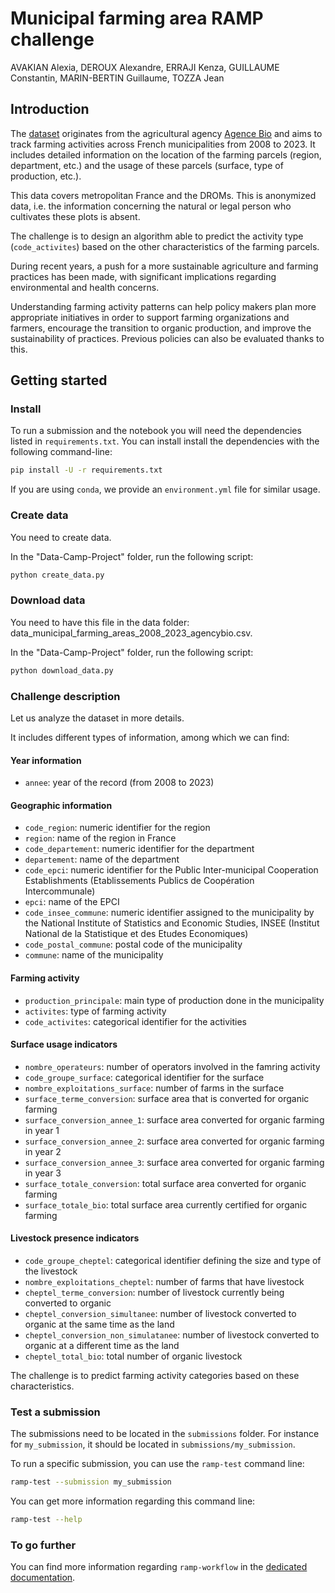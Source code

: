 # Municipal farming area RAMP challenge

AVAKIAN Alexia, DEROUX Alexandre, ERRAJI Kenza, GUILLAUME Constantin, MARIN-BERTIN Guillaume, TOZZA Jean

## Introduction

The [dataset](https://www.data.gouv.fr/fr/datasets/historique-detaille-des-surfaces-cheptels-et-nombre-doperateurs-par-commune) originates from the agricultural agency [Agence Bio](https://www.agencebio.org) and aims to track farming activities across French municipalities from 2008 to 2023. It includes detailed information on the location of the farming parcels (region, department, etc.) and the usage of these parcels (surface, type of production, etc.).

This data covers metropolitan France and the DROMs. This is anonymized data, i.e. the information concerning the natural or legal person who cultivates these plots is absent.

The challenge is to design an algorithm able to predict the activity type (`code_activites`) based on the other characteristics of the farming parcels.

During recent years, a push for a more sustainable agriculture and farming practices has been made, with significant implications regarding environmental and health concerns.

Understanding farming activity patterns can help policy makers plan more appropriate initiatives in order to support farming organizations and farmers, encourage the transition to organic production, and improve the sustainability of practices. Previous policies can also be evaluated thanks to this.

## Getting started

### Install

To run a submission and the notebook you will need the dependencies listed
in `requirements.txt`. You can install install the dependencies with the
following command-line:

```bash
pip install -U -r requirements.txt
```

If you are using `conda`, we provide an `environment.yml` file for similar
usage.

### Create data

You need to create data.

In the "Data-Camp-Project" folder, run the following script:

```bash
python create_data.py
```

### Download data

You need to have this file in the data folder: data_municipal_farming_areas_2008_2023_agencybio.csv.

In the "Data-Camp-Project" folder, run the following script:

```bash
python download_data.py
```

### Challenge description

Let us analyze the dataset in more details.

It includes different types of information, among which we can find:

#### Year information
- `annee`: year of the record (from 2008 to 2023)

#### Geographic information
- `code_region`: numeric identifier for the region
- `region`: name of the region in France
- `code_departement`: numeric identifier for the department
- `departement`: name of the department
- `code_epci`: numeric identifier for the Public Inter-municipal Cooperation Establishments (Etablissements Publics de Coopération Intercommunale)
- `epci`: name of the EPCI
- `code_insee_commune`: numeric identifier assigned to the municipality by the National Institute of Statistics and Economic Studies, INSEE (Institut National de la Statistique et des Etudes Economiques)
- `code_postal_commune`: postal code of the municipality
- `commune`: name of the municipality

#### Farming activity
- `production_principale`: main type of production done in the municipality
- `activites`: type of farming activity 
- `code_activites`: categorical identifier for the activities

#### Surface usage indicators
- `nombre_operateurs`: number of operators involved in the famring activity
- `code_groupe_surface`: categorical identifier for the surface
- `nombre_exploitations_surface`: number of farms in the surface
- `surface_terme_conversion`: surface area that is converted for organic farming 
- `surface_conversion_annee_1`: surface area converted for organic farming in year 1
- `surface_conversion_annee_2`: surface area converted for organic farming in year 2
- `surface_conversion_annee_3`: surface area converted for organic farming in year 3
- `surface_totale_conversion`: total surface area converted for organic farming
- `surface_totale_bio`: total surface area currently certified for organic farming

#### Livestock presence indicators
- `code_groupe_cheptel`: categorical identifier defining the size and type of the livestock 
- `nombre_exploitations_cheptel`: number of farms that have livestock
- `cheptel_terme_conversion`: number of livestock currently being converted to organic
- `cheptel_conversion_simultanee`: number of livestock converted to organic at the same time as the land
- `cheptel_conversion_non_simulatanee`: number of livestock converted to organic at a different time as the land
- `cheptel_total_bio`: total number of organic livestock

The challenge is to predict farming activity categories based on these characteristics.

### Test a submission

The submissions need to be located in the `submissions` folder. For instance
for `my_submission`, it should be located in `submissions/my_submission`.

To run a specific submission, you can use the `ramp-test` command line:

```bash
ramp-test --submission my_submission
```

You can get more information regarding this command line:

```bash
ramp-test --help
```

### To go further

You can find more information regarding `ramp-workflow` in the
[dedicated documentation](https://paris-saclay-cds.github.io/ramp-docs/ramp-workflow/stable/using_kits.html).